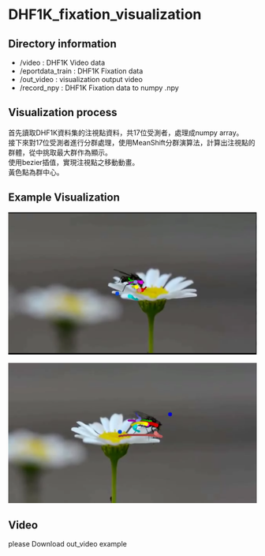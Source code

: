 # DHF1K_fixation_visualization

## Directory information
* /video            : DHF1K Video data
* /eportdata_train  : DHF1K Fixation data 
* /out_video        : visualization output video
* /record_npy       : DHF1K Fixation data to numpy .npy

## Visualization process
首先讀取DHF1K資料集的注視點資料，共17位受測者，處理成numpy array。    
接下來對17位受測者進行分群處理，使用MeanShift分群演算法，計算出注視點的群體，從中挑取最大群作為顯示。    
使用bezier插值，實現注視點之移動動畫。    
黃色點為群中心。    

## Example Visualization
![c1](https://github.com/Lu-Hsuan/DHF1K_fixation_visualization/blob/master/example_img/img1.PNG)

![c2](https://github.com/Lu-Hsuan/DHF1K_fixation_visualization/blob/master/example_img/img2.PNG)

## Video
please Download out_video example
